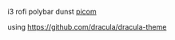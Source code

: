 i3
rofi
polybar
dunst
[picom]((https://github.com/FT-Labs/picom))

using https://github.com/dracula/dracula-theme
